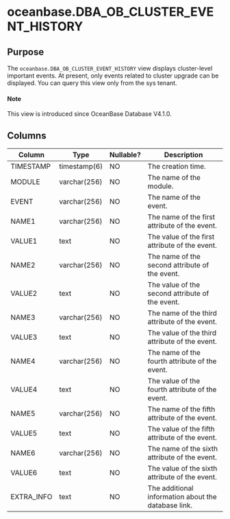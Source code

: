 # oceanbase.DBA_OB_CLUSTER_EVENT_HISTORY

## Purpose

The `oceanbase.DBA_OB_CLUSTER_EVENT_HISTORY` view displays cluster-level important events. At present, only events related to cluster upgrade can be displayed. You can query this view only from the sys tenant. 

<main id="notice" type='explain'>

  <h4>Note</h4>

  <p>This view is introduced since OceanBase Database V4.1.0. </p>

</main>

## Columns

| Column | Type | Nullable? | Description |
| --- | --- | --- | --- |
| TIMESTAMP | timestamp(6) | NO | The creation time. |
| MODULE | varchar(256) | NO | The name of the module. |
| EVENT | varchar(256) | NO | The name of the event. |
| NAME1 | varchar(256) | NO | The name of the first attribute of the event. |
| VALUE1 | text | NO | The value of the first attribute of the event. |
| NAME2 | varchar(256) | NO | The name of the second attribute of the event. |
| VALUE2 | text | NO | The value of the second attribute of the event. |
| NAME3 | varchar(256) | NO | The name of the third attribute of the event. |
| VALUE3 | text | NO | The value of the third attribute of the event. |
| NAME4 | varchar(256) | NO | The name of the fourth attribute of the event. |
| VALUE4 | text | NO | The value of the fourth attribute of the event. |
| NAME5 | varchar(256) | NO | The name of the fifth attribute of the event. |
| VALUE5 | text | NO | The value of the fifth attribute of the event. |
| NAME6 | varchar(256) | NO | The name of the sixth attribute of the event. |
| VALUE6 | text | NO | The value of the sixth attribute of the event. |
| EXTRA_INFO | text | NO | The additional information about the database link. |
